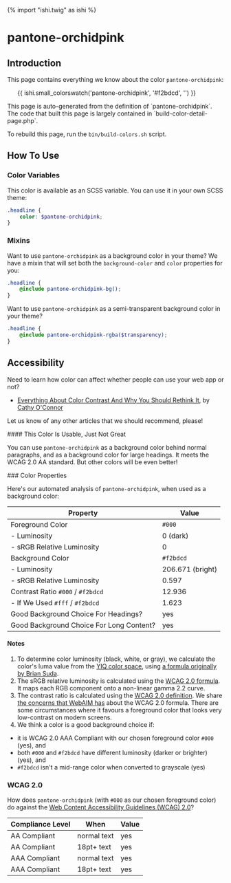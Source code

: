 {% import "ishi.twig" as ishi %}
# pantone-orchidpink

## Introduction

This page contains everything we know about the color `pantone-orchidpink`:

<div class="grid">
    <div class="cell">
        <div class="swatch">
            <ul>
                {{ ishi.small_colorswatch('pantone-orchidpink', '#f2bdcd', '') }}
            </ul>
        </div>
    </div>
</div>

<div class="callout callout--info" markdown="1">
This page is auto-generated from the definition of `pantone-orchidpink`. The code that built this page is largely contained in `build-color-detail-page.php`.

To rebuild this page, run the `bin/build-colors.sh` script.
</div>

## How To Use

### Color Variables

This color is available as an SCSS variable. You can use it in your own SCSS theme:

```scss
.headline {
    color: $pantone-orchidpink;
}
```

### Mixins

Want to use `pantone-orchidpink` as a background color in your theme? We have a mixin that will set both the `background-color` and `color` properties for you:

```scss
.headline {
    @include pantone-orchidpink-bg();
}
```

Want to use `pantone-orchidpink` as a semi-transparent background color in your theme?

```scss
.headline {
    @include pantone-orchidpink-rgba($transparency);
}
```

## Accessibility

Need to learn how color can affect whether people can use your web app or not?

* [Everything About Color Contrast And Why You Should Rethink It](https://www.smashingmagazine.com/2014/10/color-contrast-tips-and-tools-for-accessibility/), by [Cathy O'Connor](http://www.twitter.com/cagocon)

Let us know of any other articles that we should recommend, please!
<div class="callout callout--warning" markdown="1">
#### This Color Is Usable, Just Not Great

You can use `pantone-orchidpink` as a background color behind normal paragraphs, and as a background color for large headings. It meets the WCAG 2.0 AA standard. But other colors will be even better!
</div>
### Color Properties

Here's our automated analysis of `pantone-orchidpink`, when used as a background color:

Property | Value
---------|------
Foreground Color | `#000`
- Luminosity | 0 (dark)
- sRGB Relative Luminosity | 0
Background Color | `#f2bdcd`
- Luminosity | 206.671 (bright)
- sRGB Relative Luminosity | 0.597
Contrast Ratio `#000` / `#f2bdcd` | 12.936
- If We Used `#fff` / `#f2bdcd` | 1.623
Good Background Choice For Headings? | yes
Good Background Choice For Long Content? | yes

#### Notes

1. To determine color luminosity (black, white, or gray), we calculate the color's luma value from the [YIQ color space](https://en.wikipedia.org/wiki/YIQ), using [a formula originally by Brian Suda](https://24ways.org/2010/calculating-color-contrast/).
1. The sRGB relative luminosity is calculated using the [WCAG 2.0 formula](https://www.w3.org/TR/WCAG20/#relativeluminancedef). It maps each RGB component onto a non-linear gamma 2.2 curve.
1. The contrast ratio is calculated using the [WCAG 2.0 definition](https://www.w3.org/TR/2008/REC-WCAG20-20081211/#contrast-ratiodef). We share [the concerns that WebAIM has](http://webaim.org/blog/wcag-2-1-feedback/) about the WCAG 2.0 formula. There are some circumstances where it favours a foreground color that looks very low-contrast on modern screens.
1. We think a color is a good background choice if:
  - it is WCAG 2.0 AAA Compliant with our chosen foreground color `#000` (yes), and
  - both `#000` and `#f2bdcd` have different luminosity (darker or brighter) (yes), and
  - `#f2bdcd` isn't a mid-range color when converted to grayscale (yes)

### WCAG 2.0

How does `pantone-orchidpink` (with `#000` as our chosen foreground color) do against the [Web Content Accessibility Guidelines (WCAG) 2.0](https://www.w3.org/TR/WCAG20/)?

Compliance Level | When | Value
-----------------|------|------
AA Compliant | normal text | yes
AA Compliant | 18pt+ text | yes
AAA Compliant | normal text | yes
AAA Compliant | 18pt+ text | yes